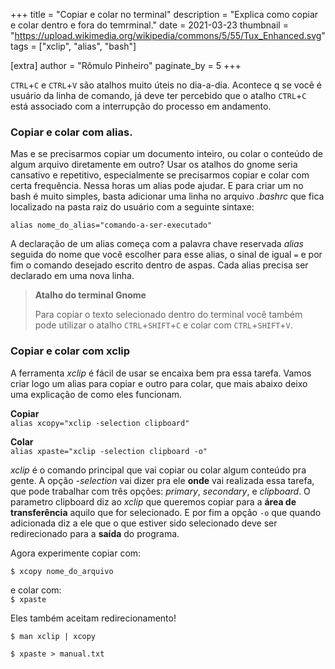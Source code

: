 +++
title = "Copiar e colar no terminal"
description = "Explica como copiar e colar dentro e fora do temrminal."
date = 2021-03-23
thumbnail = "https://upload.wikimedia.org/wikipedia/commons/5/55/Tux_Enhanced.svg"
tags = ["xclip", "alias", "bash"]

[extra]
author = "Rômulo Pinheiro"
paginate_by = 5
+++

`CTRL`+`C` e `CTRL`+`V` são atalhos muito úteis no dia-a-dia. Acontece q se você é usuário da linha de comando, já deve ter percebido que o atalho `CTRL`+`C` está associado com a interrupção do processo em andamento.


### **Copiar e colar com alias**.

Mas e se precisarmos copiar um documento inteiro, ou colar o conteúdo de algum arquivo diretamente em outro? Usar os atalhos do gnome seria cansativo e repetitivo, especialmente se precisarmos copiar e colar com certa frequência. Nessa horas um alias pode ajudar. E para criar um no bash é muito simples, basta adicionar uma linha no arquivo _.bashrc_ que fica localizado na pasta raiz do usuário com a seguinte sintaxe:  

`alias nome_do_alias="comando-a-ser-executado"`  

A declaração de um alias começa com a palavra chave reservada _alias_ seguida do nome que você escolher para esse alias, o sinal de igual `=` e por fim o comando desejado escrito dentro de aspas. Cada alias precisa ser declarado em uma nova linha.

>**Atalho do terminal Gnome**
>
>Para copiar o texto selecionado dentro do terminal você também pode utilizar o atalho `CTRL`+`SHIFT`+`C` e colar com `CTRL`+`SHIFT`+`V`.

### **Copiar e colar com xclip**

A ferramenta _xclip_ é fácil de usar se encaixa bem pra essa tarefa. Vamos criar logo um alias para copiar e outro para colar, que mais abaixo deixo uma explicação de como eles funcionam.

**Copiar**  
`alias xcopy="xclip -selection clipboard"`  

**Colar**  
`alias xpaste="xclip -selection clipboard -o"`  

_xclip_ é o comando principal que vai copiar ou colar algum conteúdo pra gente. A opção _-selection_ vai dizer pra ele **onde** vai realizada essa tarefa, que pode trabalhar com três opções: _primary_, _secondary_, e _clipboard_. O parametro clipboard diz ao _xclip_ que queremos copiar para a **área de transferência** aquilo que for selecionado. E por fim a opção `-o` que quando adicionada diz  a ele que o que estiver sido selecionado deve ser redirecionado para a **saída** do programa.

Agora experimente copiar com:  

`$ xcopy nome_do_arquivo`  

e colar com:  
`$ xpaste`  

Eles também aceitam redirecionamento!  

`$ man xclip | xcopy`  

`$ xpaste > manual.txt`  

